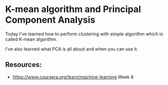 # K-mean algorithm and Principal Component Analysis
Today I've learned how to perform clustering with simple algorithm which is called K-mean algorithm.

I've also learned what PCA is all about and when you can use it.

## Resources:
- https://www.coursera.org/learn/machine-learning Week 8
